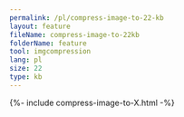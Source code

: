 ```yaml
---
permalink: /pl/compress-image-to-22-kb
layout: feature
fileName: compress-image-to-22kb
folderName: feature
tool: imgcompression
lang: pl
size: 22
type: kb
---
```


{%- include compress-image-to-X.html -%}
